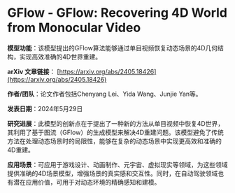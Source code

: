 # GFlow - GFlow: Recovering 4D World from Monocular Video

**模型功能**：该模型提出的GFlow算法能够通过单目视频恢复动态场景的4D几何结构，实现高效准确的4D世界重建。

**arXiv 文章链接**：
[https://arxiv.org/abs/2405.18426](https://arxiv.org/abs/2405.18426)

**作者/团队**：论文作者包括Chenyang Lei、Yida Wang、Junjie Yan等。

**发表日期**：2024年5月29日

**研究进展**：此模型的创新点在于提出了一种新的方法从单目视频中恢复4D世界，其利用了基于图流（GFlow）的生成模型来解决4D重建问题。该模型避免了传统方法在处理动态场景时的局限性，能够在复杂的动态场景中实现更高效和准确的4D重建。

**应用场景**：可应用于游戏设计、动画制作、元宇宙、虚拟现实等领域，为这些领域提供准确的4D场景模型，增强场景的真实感和交互性。同时，在自动驾驶领域也有潜在应用价值，可用于对动态环境的精确感知和建模。